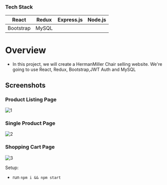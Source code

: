 ### Tech Stack

| React | Redux | Express.js | Node.js |
| :---: | :---: | :---: | :---: |
| Bootstrap | MySQL |

# Overview

* In this project, we will create a HermanMiller Chair selling website. We're going to use React, Redux, Bootstrap,JWT Auth and MySQL

## Screenshots

### Product Listing Page
![1](https://user-images.githubusercontent.com/65554508/124516508-cf305a80-ddaf-11eb-9675-5529dd5a02bd.jpg)


### Single Product Page
![2](https://user-images.githubusercontent.com/65554508/124516509-cfc8f100-ddaf-11eb-940b-790c99d371cc.jpg)


### Shopping Cart Page
![3](https://user-images.githubusercontent.com/65554508/124516511-cfc8f100-ddaf-11eb-9c46-1fe3d555aa9d.jpg)


Setup:
- run ```npm i && npm start```
